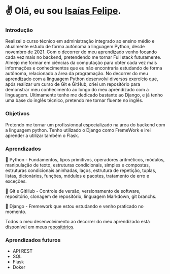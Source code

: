 # ✌️ Olá, eu sou [Isaías Felipe](https://www.linkedin.com/in/isa%C3%ADas-felipe-silva-de-sousa-21a84721b/).

### Introdução

Realizei o curso técnico em administração integrado ao ensino médio e atualmente estudo de forma autônoma a linguagem Python, desde novembro de 2021. Com o decorrer do meu aprendizado venho focando cada vez mais no backend, pretendendo me tornar Full stack futuramente. Almejo me formar em ciências da computação para obter cada vez mais informações e conhecimentos que eu não encontraria estudando de forma autônoma, relacionado a área da programação. No decorrer do meu aprendizado com a linguagem Python desenvolvi diversos exercício que, após realizar um curso de Git e GitHub, criei um repositório para demonstrar meu conhecimento ao longo do meu aprendizado com a linguagem. Ultimamente tenho me dedicado bastante ao Django, e já tenho uma base do inglês técnico, pretendo me tornar fluente no inglês.

### Objetivos

Pretendo me tornar um profissionoal especializado na área do backend com  a linguagem python. Tenho utilizado o Django como FremeWork e irei aprender a utilizar também  o Flask.

### Aprendizados

💾 Python - Fundamentos, tipos primitivos, operadores aritméticos, módulos, manipulação de texto, estruturas condicionais, simples e compostas, estruturas condicionais aninhadas, laços, estrutura de repetição, tuplas, listas, dicionários, funções, módulos e pacotes, tratamento de erro e exceções.

💾 Git e GitHub - Controle de versão, versionamento de software, repositório, clonagem de repositório, linguagem Markdown, git branchs.

💾 Django - Fremework que estou estudando e venho praticado no momento.

Todos o meu desenvolvimento ao decorrer do meu aprendizado está disponível em meus [repositórios](https://github.com/isaiasfelipe01?tab=repositories).

### Aprendizados futuros

- API REST
- SQL
- Flask
- Doker
